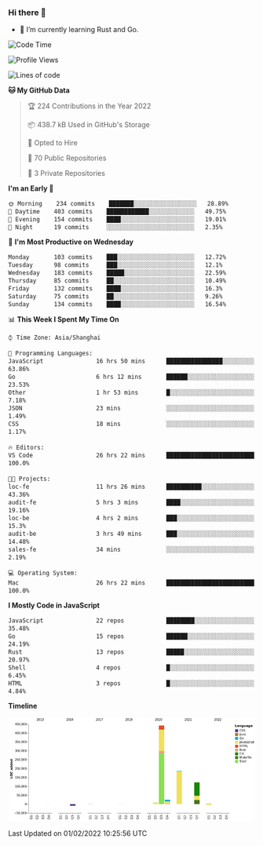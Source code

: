 ### Hi there 👋

- 🌱 I’m currently learning Rust and Go.

<!--START_SECTION:waka-->
![Code Time](http://img.shields.io/badge/Code%20Time-183%20hrs%2047%20mins-blue)

![Profile Views](http://img.shields.io/badge/Profile%20Views-1-blue)

![Lines of code](https://img.shields.io/badge/From%20Hello%20World%20I%27ve%20Written-781%20Thousand%20lines%20of%20code-blue)

**🐱 My GitHub Data** 

> 🏆 224 Contributions in the Year 2022
 > 
> 📦 438.7 kB Used in GitHub's Storage 
 > 
> 💼 Opted to Hire
 > 
> 📜 70 Public Repositories 
 > 
> 🔑 3 Private Repositories  
 > 
**I'm an Early 🐤** 

```text
🌞 Morning    234 commits    ███████░░░░░░░░░░░░░░░░░░   28.89% 
🌆 Daytime    403 commits    ████████████░░░░░░░░░░░░░   49.75% 
🌃 Evening    154 commits    ████░░░░░░░░░░░░░░░░░░░░░   19.01% 
🌙 Night      19 commits     ░░░░░░░░░░░░░░░░░░░░░░░░░   2.35%

```
📅 **I'm Most Productive on Wednesday** 

```text
Monday       103 commits    ███░░░░░░░░░░░░░░░░░░░░░░   12.72% 
Tuesday      98 commits     ███░░░░░░░░░░░░░░░░░░░░░░   12.1% 
Wednesday    183 commits    █████░░░░░░░░░░░░░░░░░░░░   22.59% 
Thursday     85 commits     ██░░░░░░░░░░░░░░░░░░░░░░░   10.49% 
Friday       132 commits    ████░░░░░░░░░░░░░░░░░░░░░   16.3% 
Saturday     75 commits     ██░░░░░░░░░░░░░░░░░░░░░░░   9.26% 
Sunday       134 commits    ████░░░░░░░░░░░░░░░░░░░░░   16.54%

```


📊 **This Week I Spent My Time On** 

```text
⌚︎ Time Zone: Asia/Shanghai

💬 Programming Languages: 
JavaScript               16 hrs 50 mins      ████████████████░░░░░░░░░   63.86% 
Go                       6 hrs 12 mins       ██████░░░░░░░░░░░░░░░░░░░   23.53% 
Other                    1 hr 53 mins        █░░░░░░░░░░░░░░░░░░░░░░░░   7.18% 
JSON                     23 mins             ░░░░░░░░░░░░░░░░░░░░░░░░░   1.49% 
CSS                      18 mins             ░░░░░░░░░░░░░░░░░░░░░░░░░   1.17%

🔥 Editors: 
VS Code                  26 hrs 22 mins      █████████████████████████   100.0%

🐱‍💻 Projects: 
loc-fe                   11 hrs 26 mins      ██████████░░░░░░░░░░░░░░░   43.36% 
audit-fe                 5 hrs 3 mins        ████░░░░░░░░░░░░░░░░░░░░░   19.16% 
loc-be                   4 hrs 2 mins        ███░░░░░░░░░░░░░░░░░░░░░░   15.3% 
audit-be                 3 hrs 49 mins       ███░░░░░░░░░░░░░░░░░░░░░░   14.48% 
sales-fe                 34 mins             ░░░░░░░░░░░░░░░░░░░░░░░░░   2.19%

💻 Operating System: 
Mac                      26 hrs 22 mins      █████████████████████████   100.0%

```

**I Mostly Code in JavaScript** 

```text
JavaScript               22 repos            ████████░░░░░░░░░░░░░░░░░   35.48% 
Go                       15 repos            ██████░░░░░░░░░░░░░░░░░░░   24.19% 
Rust                     13 repos            █████░░░░░░░░░░░░░░░░░░░░   20.97% 
Shell                    4 repos             █░░░░░░░░░░░░░░░░░░░░░░░░   6.45% 
HTML                     3 repos             █░░░░░░░░░░░░░░░░░░░░░░░░   4.84%

```


**Timeline**

![Chart not found](https://raw.githubusercontent.com/elton/elton/main/charts/bar_graph.png) 


 Last Updated on 01/02/2022 10:25:56 UTC
<!--END_SECTION:waka-->

<!--
**elton/elton** is a ✨ _special_ ✨ repository because its `README.md` (this file) appears on your GitHub profile.

Here are some ideas to get you started:

- 🔭 I’m currently working on ...
- 🌱 I’m currently learning ...
- 👯 I’m looking to collaborate on ...
- 🤔 I’m looking for help with ...
- 💬 Ask me about ...
- 📫 How to reach me: ...
- 😄 Pronouns: ...
- ⚡ Fun fact: ...
-->
